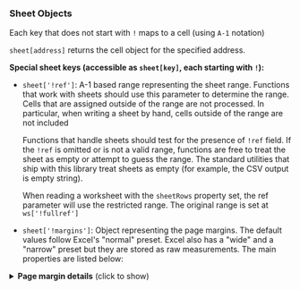 ### Sheet Objects

Each key that does not start with `!` maps to a cell (using `A-1` notation)

`sheet[address]` returns the cell object for the specified address.

**Special sheet keys (accessible as `sheet[key]`, each starting with `!`):**

- `sheet['!ref']`: A-1 based range representing the sheet range. Functions that
  work with sheets should use this parameter to determine the range.  Cells that
  are assigned outside of the range are not processed.  In particular, when
  writing a sheet by hand, cells outside of the range are not included

  Functions that handle sheets should test for the presence of `!ref` field.
  If the `!ref` is omitted or is not a valid range, functions are free to treat
  the sheet as empty or attempt to guess the range.  The standard utilities that
  ship with this library treat sheets as empty (for example, the CSV output is
  empty string).

  When reading a worksheet with the `sheetRows` property set, the ref parameter
  will use the restricted range.  The original range is set at `ws['!fullref']`

- `sheet['!margins']`: Object representing the page margins.  The default values
  follow Excel's "normal" preset.  Excel also has a "wide" and a "narrow" preset
  but they are stored as raw measurements. The main properties are listed below:

<details>
	<summary><b>Page margin details</b> (click to show)</summary>

| key      | description            | "normal" | "wide" | "narrow" |
|----------|------------------------|:---------|:-------|:-------- |
| `left`   | left margin (inches)   | `0.7`    | `1.0`  | `0.25`   |
| `right`  | right margin (inches)  | `0.7`    | `1.0`  | `0.25`   |
| `top`    | top margin (inches)    | `0.75`   | `1.0`  | `0.75`   |
| `bottom` | bottom margin (inches) | `0.75`   | `1.0`  | `0.75`   |
| `header` | header margin (inches) | `0.3`    | `0.5`  | `0.3`    |
| `footer` | footer margin (inches) | `0.3`    | `0.5`  | `0.3`    |

```js
/* Set worksheet sheet to "normal" */
sheet["!margins"] = { left:0.7, right:0.7, top:0.75, bottom:0.75, header:0.3, footer:0.3 }
/* Set worksheet sheet to "wide" */
sheet["!margins"] = { left:1.0, right:1.0, top:1.0, bottom:1.0, header:0.5, footer:0.5 }
/* Set worksheet sheet to "narrow" */
sheet["!margins"] = { left:0.25, right:0.25, top:0.75, bottom:0.75, header:0.3, footer:0.3 }
```
</details>

